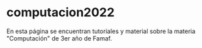 # computacion2022

En esta página se encuentran tutoriales y material sobre la materia "Computación" de 3er año de Famaf.
